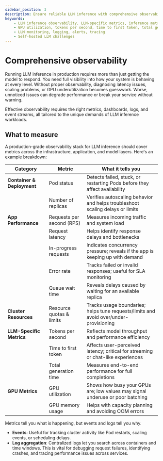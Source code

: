 ```yaml
---
sidebar_position: 3
description: Ensure reliable LLM inference with comprehensive observability across metrics, logs, and GPU performance.
keywords:
    - LLM inference observability, LLM-specific metrics, inference metrics
    - GPU utilization, tokens per second, time to first token, total generation time, time per output token
    - LLM monitoring, logging, alerts, tracing
    - Self-hosted LLM challenges
---
```


# Comprehensive observability

Running LLM inference in production requires more than just getting the model to respond. You need full visibility into how your system is behaving at every level. Without proper observability, diagnosing latency issues, scaling problems, or GPU underutilization becomes guesswork. Worse, unnoticed issues can degrade performance or break your service without warning.

Effective observability requires the right metrics, dashboards, logs, and event streams, all tailored to the unique demands of LLM inference workloads.

## What to measure

A production-grade observability stack for LLM inference should cover metrics across the infrastructure, application, and model layers. Here's an example breakdown:

| **Category** | **Metric** | **What it tells you** |
| --- | --- | --- |
| **Container & Deployment** | Pod status | Detects failed, stuck, or restarting Pods before they affect availability |
|  | Number of replicas | Verifies autoscaling behavior and helps troubleshoot scaling delays or limits |
| **App Performance** | Requests per second (RPS) | Measures incoming traffic and system load |
|  | Request latency | Helps identify response delays and bottlenecks |
|  | In-progress requests | Indicates concurrency pressure; reveals if the app is keeping up with demand |
|  | Error rate | Tracks failed or invalid responses; useful for SLA monitoring |
|  | Queue wait time | Reveals delays caused by waiting for an available replica |
| **Cluster Resources** | Resource quotas & limits | Tracks usage boundaries; helps tune requests/limits and avoid over/under-provisioning |
| **LLM-Specific Metrics** | Tokens per second | Reflects model throughput and performance efficiency |
|  | Time to first token | Affects user-perceived latency; critical for streaming or chat-like experiences |
|  | Total generation time | Measures end-to-end performance for full completions |
| **GPU Metrics** | GPU utilization | Shows how busy your GPUs are; low values may signal underuse or poor batching |
|  | GPU memory usage | Helps with capacity planning and avoiding OOM errors |

Metrics tell you what is happening, but events and logs tell you why.

- **Events**: Useful for tracking cluster activity like Pod restarts, scaling events, or scheduling delays.
- **Log aggregation**: Centralized logs let you search across containers and time windows. This is vital for debugging request failures, identifying crashes, and tracing performance issues across services.